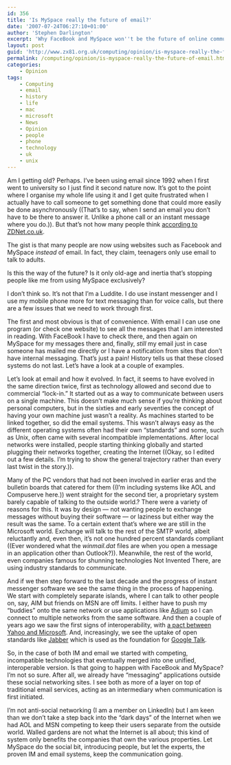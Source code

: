 ```yaml
---
id: 356
title: 'Is MySpace really the future of email?'
date: '2007-07-24T06:27:10+01:00'
author: 'Stephen Darlington'
excerpt: 'Why FaceBook and MySpace won''t be the future of online communication.'
layout: post
guid: 'http://www.zx81.org.uk/computing/opinion/is-myspace-really-the-future-of-email.html'
permalink: /computing/opinion/is-myspace-really-the-future-of-email.html
categories:
    - Opinion
tags:
    - Computing
    - email
    - history
    - life
    - mac
    - microsoft
    - News
    - Opinion
    - people
    - phone
    - technology
    - uk
    - unix
---
```


Am I getting old? Perhaps. I’ve been using email since 1992 when I first went to university so I just find it second nature now. It’s got to the point where I organise my whole life using it and I get quite frustrated when I actually have to call someone to get something done that could more easily be done asynchronously ((That’s to say, when I send an email you don’t have to be there to answer it. Unlike a phone call or an instant message where you do.)). But that’s not how many people think [according to ZDNet.co.uk](http://news.zdnet.co.uk/communications/0,1000000085,39288115,00.htm "ZDNet.co.uk: Social networks seal email's fate").

The gist is that many people are now using websites such as Facebook and MySpace *instead* of email. In fact, they claim, teenagers only use email to talk to adults.

Is this the way of the future? Is it only old-age and inertia that’s stopping people like me from using MySpace exclusively?

I don’t think so. It’s not that I’m a Luddite. I do use instant messenger and I use my mobile phone more for text messaging than for voice calls, but there are a few issues that we need to work through first.

The first and most obvious is that of convenience. With email I can use one program (or check one website) to see all the messages that I am interested in reading. With FaceBook I have to check there, and then again on MySpace for my messages there and, finally, *still* my email just in case someone has mailed me directly or I have a notification from sites that don’t have internal messaging. That’s just a pain! History tells us that these closed systems do not last. Let’s have a look at a couple of examples.

Let’s look at email and how it evolved. In fact, it seems to have evolved in the same direction twice, first as technology allowed and second due to commercial “lock-in.” It started out as a way to communicate between users on a single machine. This doesn’t make much sense if you’re thinking about personal computers, but in the sixties and early seventies the concept of having your own machine just wasn’t a reality. As machines started to be linked together, so did the email systems. This wasn’t always easy as the different operating systems often had their own “standards” and some, such as Unix, often came with several incompatible implementations. After local networks were installed, people starting thinking globally and started plugging their networks together, creating the Internet ((Okay, so I edited out a few details. I’m trying to show the general trajectory rather than every last twist in the story.)).

Many of the PC vendors that had not been involved in earlier eras and the bulletin boards that catered for them ((I’m including systems like AOL and Compuserve here.)) went straight for the second tier, a proprietary system barely capable of talking to the outside world.? There were a variety of reasons for this. It was by design — not wanting people to exchange messages without buying their software — or laziness but either way the result was the same. To a certain extent that’s where we are still in the Microsoft world. Exchange will talk to the rest of the SMTP world, albeit reluctantly and, even then, it’s not one hundred percent standards compliant ((Ever wondered what the *winmail.dat* files are when you open a message in an application other than Outlook?)). Meanwhile, the rest of the world, even companies famous for shunning technologies Not Invented There, are using industry standards to communicate.

And if we then step forward to the last decade and the progress of instant messenger software we see the same thing in the process of happening. We start with completely separate islands, where I can talk to other people on, say, AIM but friends on MSN are off limits. I either have to push my “buddies” onto the same network or use applications like [Adium](http://www.adiumx.com "Macintosh IM software") so I can connect to multiple networks from the same software. And then a couple of years ago we saw the first signs of interoperability, with [a pact between Yahoo and Microsoft](http://www.microsoft.com/presspass/press/2005/oct05/10-12MSNYahooMessengerPR.mspx "MSN and Yahoo! connect"). And, increasingly, we see the uptake of open standards like [Jabber](http://www.jabber.org/ "Open Instant Messenger") which is used as the foundation for [Google Talk](http://www.google.com/talk/ "Google Talk").

So, in the case of both IM and email we started with competing, incompatible technologies that eventually merged into one unified, interoperable version. Is that going to happen with FaceBook and MySpace? I’m not so sure. After all, we already have “messaging” applications outside these social networking sites. I see both as more of a layer on top of traditional email services, acting as an intermediary when communication is first initiated.

I’m not anti-social networking (I am a member on LinkedIn) but I am keen than we don’t take a step back into the “dark days” of the Internet when we had AOL and MSN competing to keep their users separate from the outside world. Walled gardens are not what the Internet is all about; this kind of system only benefits the companies that own the various properties. Let MySpace do the social bit, introducing people, but let the experts, the proven IM and email systems, keep the communication going.